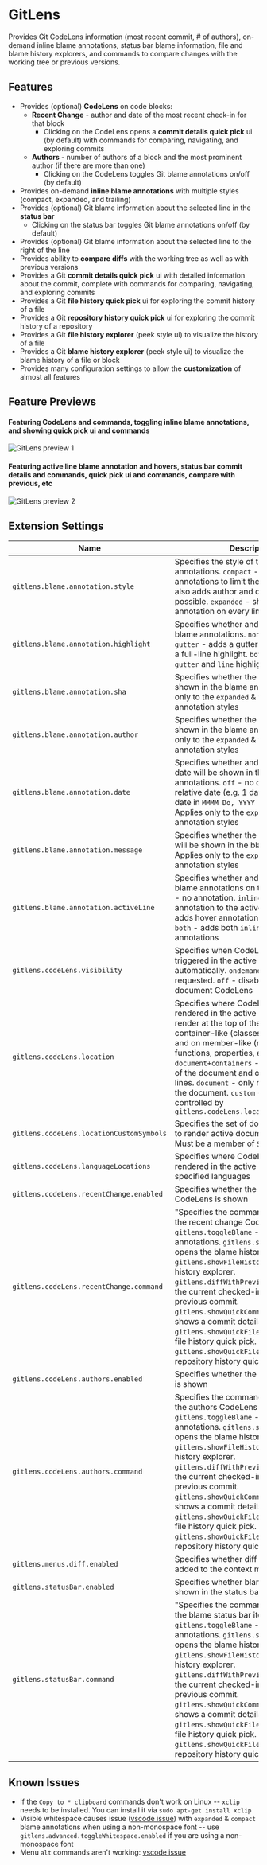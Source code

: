 # GitLens

Provides Git CodeLens information (most recent commit, # of authors), on-demand inline blame annotations, status bar blame information, file and blame history explorers, and commands to compare changes with the working tree or previous versions.

## Features

- Provides (optional) **CodeLens** on code blocks:
  - **Recent Change** - author and date of the most recent check-in for that block
    - Clicking on the CodeLens opens a **commit details quick pick** ui (by default) with commands for comparing, navigating, and exploring commits
  - **Authors** - number of authors of a block and the most prominent author (if there are more than one)
    - Clicking on the CodeLens toggles Git blame annotations on/off (by default)
- Provides on-demand **inline blame annotations** with multiple styles (compact, expanded, and trailing)
- Provides (optional) Git blame information about the selected line in the **status bar**
  - Clicking on the status bar toggles Git blame annotations on/off (by default)
- Provides (optional) Git blame information about the selected line to the right of the line
- Provides ability to **compare diffs** with the working tree as well as with previous versions
- Provides a Git **commit details quick pick** ui with detailed information about the commit, complete with commands for comparing, navigating, and exploring commits
- Provides a Git **file history quick pick** ui for exploring the commit history of a file
- Provides a Git **repository history quick pick** ui for exploring the commit history of a repository
- Provides a Git **file history explorer** (peek style ui) to visualize the history of a file
- Provides a Git **blame history explorer** (peek style ui) to visualize the blame history of a file or block
- Provides many configuration settings to allow the **customization** of almost all features

## Feature Previews
#### Featuring CodeLens and commands, toggling inline blame annotations, and showing quick pick ui and commands
![GitLens preview 1](https://raw.githubusercontent.com/eamodio/vscode-git-codelens/master/images/gitlens-preview1.gif)

#### Featuring active line blame annotation and hovers, status bar commit details and commands, quick pick ui and commands, compare with previous, etc
![GitLens preview 2](https://raw.githubusercontent.com/eamodio/vscode-git-codelens/master/images/gitlens-preview2.gif)

## Extension Settings

|Name | Description
|-----|------------
|`gitlens.blame.annotation.style`|Specifies the style of the blame annotations. `compact` - groups annotations to limit the repetition and also adds author and date when possible. `expanded` - shows an annotation on every line
|`gitlens.blame.annotation.highlight`|Specifies whether and how to highlight blame annotations. `none` - no highlight. `gutter` - adds a gutter icon. `line` - adds a full-line highlight. `both` - adds both `gutter` and `line` highlights
|`gitlens.blame.annotation.sha`|Specifies whether the commit sha will be shown in the blame annotations. Applies only to the `expanded` & `trailing` annotation styles
|`gitlens.blame.annotation.author`|Specifies whether the committer will be shown in the blame annotations. Applies only to the `expanded` & `trailing` annotation styles
|`gitlens.blame.annotation.date`|Specifies whether and how the commit date will be shown in the blame annotations. `off` - no date. `relative` - relative date (e.g. 1 day ago). `absolute` - date in `MMMM Do, YYYY h:MMa` format. Applies only to the `expanded` & `trailing` annotation styles
|`gitlens.blame.annotation.message`|Specifies whether the commit message will be shown in the blame annotations. Applies only to the `expanded` & `trailing` annotation styles
|`gitlens.blame.annotation.activeLine`|Specifies whether and how to show blame annotations on the active line. `off` - no annotation. `inline` - adds a trailing annotation to the active line. `hover` - adds hover annotation to the active line. `both` - adds both `inline` and `hover` annotations
|`gitlens.codeLens.visibility`|Specifies when CodeLens will be triggered in the active document. `auto` - automatically. `ondemand` - only when requested. `off` - disables all active document CodeLens
|`gitlens.codeLens.location`|Specifies where CodeLens will be rendered in the active document. `all` - render at the top of the document, on container-like (classes, modules, etc), and on member-like (methods, functions, properties, etc) lines. `document+containers` - render at the top of the document and on container-like lines. `document` - only render at the top of the document. `custom` - rendering controlled by `gitlens.codeLens.locationCustomSymbols`
|`gitlens.codeLens.locationCustomSymbols`|Specifies the set of document symbols to render active document CodeLens on. Must be a member of `SymbolKind`
|`gitlens.codeLens.languageLocations`|Specifies where CodeLens will be rendered in the active document for the specified languages
|`gitlens.codeLens.recentChange.enabled`|Specifies whether the recent change CodeLens is shown
|`gitlens.codeLens.recentChange.command`|"Specifies the command executed when the recent change CodeLens is clicked. `gitlens.toggleBlame` - toggles blame annotations. `gitlens.showBlameHistory` - opens the blame history explorer. `gitlens.showFileHistory` - opens the file history explorer. `gitlens.diffWithPrevious` - compares the current checked-in file with the previous commit. `gitlens.showQuickCommitDetails` - shows a commit details quick pick. `gitlens.showQuickFileHistory` - shows a file history quick pick. `gitlens.showQuickFileHistory` - shows a repository history quick pick
|`gitlens.codeLens.authors.enabled`|Specifies whether the authors CodeLens is shown
|`gitlens.codeLens.authors.command`|Specifies the command executed when the authors CodeLens is clicked. `gitlens.toggleBlame` - toggles blame annotations. `gitlens.showBlameHistory` - opens the blame history explorer. `gitlens.showFileHistory` - opens the file history explorer. `gitlens.diffWithPrevious` - compares the current checked-in file with the previous commit. `gitlens.showQuickCommitDetails` - shows a commit details quick pick. `gitlens.showQuickFileHistory` - shows a file history quick pick. `gitlens.showQuickFileHistory` - shows a repository history quick pick
|`gitlens.menus.diff.enabled`|Specifies whether diff commands will be added to the context menus
|`gitlens.statusBar.enabled`|Specifies whether blame information is shown in the status bar
|`gitlens.statusBar.command`|"Specifies the command executed when the blame status bar item is clicked. `gitlens.toggleBlame` - toggles blame annotations. `gitlens.showBlameHistory` - opens the blame history explorer. `gitlens.showFileHistory` - opens the file history explorer. `gitlens.diffWithPrevious` - compares the current checked-in file with the previous commit. `gitlens.showQuickCommitDetails` - shows a commit details quick pick. `gitlens.showQuickFileHistory` - shows a file history quick pick. `gitlens.showQuickFileHistory` - shows a repository history quick pick

## Known Issues

- If the `Copy to * clipboard` commands don't work on Linux -- `xclip` needs to be installed. You can install it via `sudo apt-get install xclip`
- Visible whitespace causes issue ([vscode issue](https://github.com/Microsoft/vscode/issues/11485)) with `expanded` & `compact` blame annotations when using a non-monospace font -- use `gitlens.advanced.toggleWhitespace.enabled` if you are using a non-monospace font
- Menu `alt` commands aren't working: [vscode issue](https://github.com/Microsoft/vscode/issues/15395)
